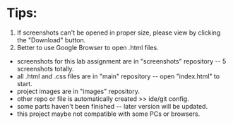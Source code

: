 # Tips: 

1. If screenshots can't be opened in proper size, please view by clicking the "Download" button.
2. Better to use Google Browser to open .html files.

* screenshots for this lab assignment are in "screenshots" repository -- 5 screenshots totally.
* all .html and .css files are in "main" repository -- open "index.html" to start.
* project images are in "images" repository.
* other repo or file is automatically created >> ide/git config.
* some parts haven't been finished -- later version will be updated.
* this project maybe not compatible with some PCs or browsers.

